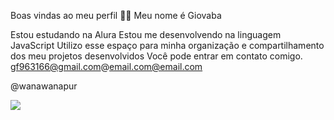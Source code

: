 Boas vindas ao meu perfil 💙💙
Meu nome é Giovaba

Estou estudando na Alura
Estou me desenvolvendo na linguagem JavaScript
Utilizo esse espaço para minha organização e compartilhamento dos meu projetos desenvolvidos
Você pode entrar em contato comigo.
gf963166@gmail.com@email.com@email.com

@wanawanapur

![](https://media1.giphy.com/media/v1.Y2lkPTc5MGI3NjExd3Q5ZzYwbzM1dnV5amc3cnBwYzc0czBuemZ2bXl5cmZhYXE2dWFrMSZlcD12MV9pbnRlcm5hbF9naWZfYnlfaWQmY3Q9Zw/gNshyua02Xata/giphy.webp)
